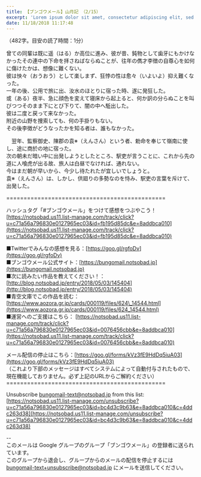 ```yaml
---
title: 【ブンゴウメール】山月記 （2/15）
excerpt: 'Lorem ipsum dolor sit amet, consectetur adipiscing elit, sed do eiusmod tempor incididunt ut labore et dolore magna aliqua. Praesent elementum facilisis leo vel fringilla est ullamcorper eget. At imperdiet dui accumsan sit amet nulla facilisi morbi tempus.'
date: 11/18/2018 11:17:48
---
```


（482字。目安の読了時間：1分）  
  
  
曾ての同輩は既に遥（はる）か高位に進み、彼が昔、鈍物として歯牙にもかけなかったその連中の下命を拝さねばならぬことが、往年の儁才李徴の自尊心を如何に傷けたかは、想像に難くない。  
彼は怏々（おうおう）として楽しまず、狂悖の性は愈々（いよいよ）抑え難くなった。  
一年の後、公用で旅に出、汝水のほとりに宿った時、遂に発狂した。  
或（ある）夜半、急に顔色を変えて寝床から起上ると、何か訳の分らぬことを叫びつつそのまま下にとび下りて、闇の中へ駈出した。  
彼は二度と戻って来なかった。  
附近の山野を捜索しても、何の手掛りもない。  
その後李徴がどうなったかを知る者は、誰もなかった。  
  
  
　翌年、監察御史、陳郡の袁※（えんさん）という者、勅命を奉じて嶺南に使し、途に商於の地に宿った。  
次の朝未だ暗い中に出発しようとしたところ、駅吏が言うことに、これから先の道に人喰虎が出る故、旅人は白昼でなければ、通れない。  
今はまだ朝が早いから、今少し待たれたが宜しいでしょうと。  
袁※（えんさん）は、しかし、供廻りの多勢なのを恃み、駅吏の言葉を斥けて、出発した。  
  
\==============================================  
  
ハッシュタグ「#ブンゴウメール」をつけて感想をつぶやこう！ [https://notsobad.us11.list-manage.com/track/click?u=c71a56a796830e0127965ec03&id=fb195d85dc&e=8addbca010](https://notsobad.us11.list-manage.com/track/click?u=c71a56a796830e0127965ec03&id=fb195d85dc&e=8addbca010)  
  
■Twitterでみんなの感想を見る：[https://goo.gl/rgfoDv](https://goo.gl/rgfoDv)  
■ブンゴウメール公式サイト：[https://bungomail.notsobad.jp](https://bungomail.notsobad.jp)  
■次に読みたい作品を教えてください！：[http://blog.notsobad.jp/entry/2018/05/03/145404](http://blog.notsobad.jp/entry/2018/05/03/145404)  
■青空文庫でこの作品を読む：[https://www.aozora.gr.jp/cards/000119/files/624\_14544.html](https://www.aozora.gr.jp/cards/000119/files/624_14544.html)  
■運営へのご支援はこちら： [https://notsobad.us11.list-manage.com/track/click?u=c71a56a796830e0127965ec03&id=0076456cbb&e=8addbca010](https://notsobad.us11.list-manage.com/track/click?u=c71a56a796830e0127965ec03&id=0076456cbb&e=8addbca010)  
  
メール配信の停止はこちら：[https://goo.gl/forms/kVz3fE9HdDq5iuA03](https://goo.gl/forms/kVz3fE9HdDq5iuA03)  
（これより下部のメッセージはすべてシステムによって自動付与されたもので、現在機能しておりません。必ず上記のURLからご解約ください）  
\==============================================  
  
Unsubscribe [bungomail-text@notsobad.jp](mailto:bungomail-text@notsobad.jp) from this list:  
[https://notsobad.us11.list-manage.com/unsubscribe?u=c71a56a796830e0127965ec03&id=bc4d3c9b63&e=8addbca010&c=4ddc263d38](https://notsobad.us11.list-manage.com/unsubscribe?u=c71a56a796830e0127965ec03&id=bc4d3c9b63&e=8addbca010&c=4ddc263d38)  
  
\--  
このメールは Google グループのグループ「ブンゴウメール」の登録者に送られています。  
このグループから退会し、グループからのメールの配信を停止するには [bungomail-text+unsubscribe@notsobad.jp](mailto:bungomail-text%2Bunsubscribe@notsobad.jp) にメールを送信してください。